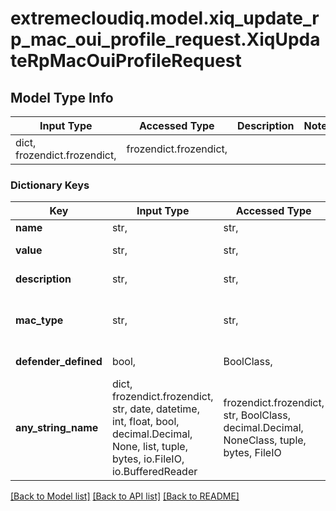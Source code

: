 # extremecloudiq.model.xiq_update_rp_mac_oui_profile_request.XiqUpdateRpMacOuiProfileRequest

## Model Type Info
Input Type | Accessed Type | Description | Notes
------------ | ------------- | ------------- | -------------
dict, frozendict.frozendict,  | frozendict.frozendict,  |  | 

### Dictionary Keys
Key | Input Type | Accessed Type | Description | Notes
------------ | ------------- | ------------- | ------------- | -------------
**name** | str,  | str,  | The product name | [optional] 
**value** | str,  | str,  | The product MAC or OUI | [optional] 
**description** | str,  | str,  | The product description | [optional] 
**mac_type** | str,  | str,  | The json type, eg, \&quot;mac-oui-profile\&quot;  or \&quot;MAC_OUI\&quot; | [optional] 
**defender_defined** | bool,  | BoolClass,  | Whether defender is defined | [optional] 
**any_string_name** | dict, frozendict.frozendict, str, date, datetime, int, float, bool, decimal.Decimal, None, list, tuple, bytes, io.FileIO, io.BufferedReader | frozendict.frozendict, str, BoolClass, decimal.Decimal, NoneClass, tuple, bytes, FileIO | any string name can be used but the value must be the correct type | [optional]

[[Back to Model list]](../../README.md#documentation-for-models) [[Back to API list]](../../README.md#documentation-for-api-endpoints) [[Back to README]](../../README.md)

